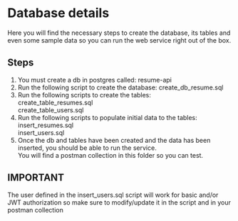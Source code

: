 # Database details
Here you will find the necessary steps to create the database, its tables and even some sample data so you can run the web service right out of the box.

## Steps
 1. You must create a db in postgres called: resume-api
 2. Run the following script to create the database:
        create_db_resume.sql  
 3. Run the following scripts to create the tables:  
         create_table_resumes.sql  
         create_table_users.sql  
 4. Run the following scripts to populate initial data to the tables:  
        insert_resumes.sql  
        insert_users.sql  
 5. Once the db and tables have been created and the data has been inserted, you should be able to run the service.  
You will find a postman collection in this folder so you can test.

## IMPORTANT
 The user defined in the insert_users.sql script will work for basic and/or JWT authorization so make sure to modify/update it in the script and in your postman collection